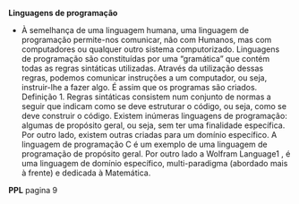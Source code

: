**Linguagens de programação**
- À semelhança de uma linguagem humana, uma linguagem de programação permite-nos comunicar,
não com Humanos, mas com computadores ou qualquer outro sistema computorizado. Linguagens
de programação são constituídas por uma “gramática” que contém todas as regras sintáticas utilizadas. Através da utilização dessas regras, podemos comunicar instruções a um computador, ou
seja, instruir-lhe a fazer algo. É assim que os programas são criados.
Definição 1. Regras sintáticas consistem num conjunto de normas a seguir que indicam como se
deve estruturar o código, ou seja, como se deve construir o código.
Existem inúmeras linguagens de programação: algumas de propósito geral, ou seja, sem ter
uma finalidade específica. Por outro lado, existem outras criadas para um domínio específico. A
linguagem de programação C é um exemplo de uma linguagem de programação de propósito geral.
Por outro lado a Wolfram Language1
, é uma linguagem de domínio específico, multi-paradigma
(abordado mais à frente) e dedicada à Matemática.

**PPL** pagina 9